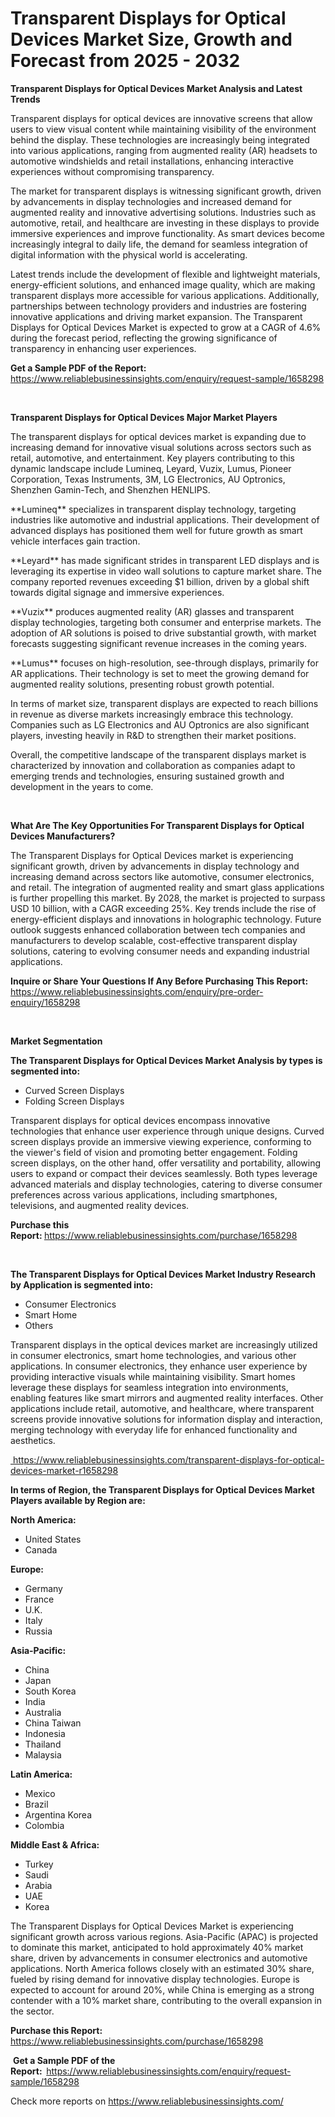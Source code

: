 <p><h1>Transparent Displays for Optical Devices Market Size, Growth and Forecast from 2025 - 2032</h1></p><p><strong>Transparent Displays for Optical Devices Market Analysis and Latest Trends</strong></p>
<p><p>Transparent displays for optical devices are innovative screens that allow users to view visual content while maintaining visibility of the environment behind the display. These technologies are increasingly being integrated into various applications, ranging from augmented reality (AR) headsets to automotive windshields and retail installations, enhancing interactive experiences without compromising transparency.</p><p>The market for transparent displays is witnessing significant growth, driven by advancements in display technologies and increased demand for augmented reality and innovative advertising solutions. Industries such as automotive, retail, and healthcare are investing in these displays to provide immersive experiences and improve functionality. As smart devices become increasingly integral to daily life, the demand for seamless integration of digital information with the physical world is accelerating.</p><p>Latest trends include the development of flexible and lightweight materials, energy-efficient solutions, and enhanced image quality, which are making transparent displays more accessible for various applications. Additionally, partnerships between technology providers and industries are fostering innovative applications and driving market expansion. The Transparent Displays for Optical Devices Market is expected to grow at a CAGR of 4.6% during the forecast period, reflecting the growing significance of transparency in enhancing user experiences.</p></p>
<p><strong>Get a Sample PDF of the Report:&nbsp;</strong> <a href="https://www.reliablebusinessinsights.com/enquiry/request-sample/1658298?utm_campaign=2269&utm_medium=2&utm_source=Github&utm_content=ia&utm_term=23032025&utm_id=transparent-displays-for-optical-devices">https://www.reliablebusinessinsights.com/enquiry/request-sample/1658298</a></p>
<p>&nbsp;</p>
<p><strong>Transparent Displays for Optical Devices Major Market Players</strong></p>
<p><p>The transparent displays for optical devices market is expanding due to increasing demand for innovative visual solutions across sectors such as retail, automotive, and entertainment. Key players contributing to this dynamic landscape include Lumineq, Leyard, Vuzix, Lumus, Pioneer Corporation, Texas Instruments, 3M, LG Electronics, AU Optronics, Shenzhen Gamin-Tech, and Shenzhen HENLIPS.</p><p>**Lumineq** specializes in transparent display technology, targeting industries like automotive and industrial applications. Their development of advanced displays has positioned them well for future growth as smart vehicle interfaces gain traction.</p><p>**Leyard** has made significant strides in transparent LED displays and is leveraging its expertise in video wall solutions to capture market share. The company reported revenues exceeding $1 billion, driven by a global shift towards digital signage and immersive experiences.</p><p>**Vuzix** produces augmented reality (AR) glasses and transparent display technologies, targeting both consumer and enterprise markets. The adoption of AR solutions is poised to drive substantial growth, with market forecasts suggesting significant revenue increases in the coming years.</p><p>**Lumus** focuses on high-resolution, see-through displays, primarily for AR applications. Their technology is set to meet the growing demand for augmented reality solutions, presenting robust growth potential.</p><p>In terms of market size, transparent displays are expected to reach billions in revenue as diverse markets increasingly embrace this technology. Companies such as LG Electronics and AU Optronics are also significant players, investing heavily in R&D to strengthen their market positions.</p><p>Overall, the competitive landscape of the transparent displays market is characterized by innovation and collaboration as companies adapt to emerging trends and technologies, ensuring sustained growth and development in the years to come.</p></p>
<p>&nbsp;</p>
<p><strong>What Are The Key Opportunities For Transparent Displays for Optical Devices Manufacturers?</strong></p>
<p><p>The Transparent Displays for Optical Devices market is experiencing significant growth, driven by advancements in display technology and increasing demand across sectors like automotive, consumer electronics, and retail. The integration of augmented reality and smart glass applications is further propelling this market. By 2028, the market is projected to surpass USD 10 billion, with a CAGR exceeding 25%. Key trends include the rise of energy-efficient displays and innovations in holographic technology. Future outlook suggests enhanced collaboration between tech companies and manufacturers to develop scalable, cost-effective transparent display solutions, catering to evolving consumer needs and expanding industrial applications.</p></p>
<p><strong>Inquire or Share Your Questions If Any Before Purchasing This Report:</strong> <a href="https://www.reliablebusinessinsights.com/enquiry/pre-order-enquiry/1658298?utm_campaign=2269&utm_medium=2&utm_source=Github&utm_content=ia&utm_term=23032025&utm_id=transparent-displays-for-optical-devices">https://www.reliablebusinessinsights.com/enquiry/pre-order-enquiry/1658298</a></p>
<p>&nbsp;</p>
<p><strong>Market Segmentation</strong></p>
<p><strong>The Transparent Displays for Optical Devices Market Analysis by types is segmented into:</strong></p>
<p><ul><li>Curved Screen Displays</li><li>Folding Screen Displays</li></ul></p>
<p><p>Transparent displays for optical devices encompass innovative technologies that enhance user experience through unique designs. Curved screen displays provide an immersive viewing experience, conforming to the viewer's field of vision and promoting better engagement. Folding screen displays, on the other hand, offer versatility and portability, allowing users to expand or compact their devices seamlessly. Both types leverage advanced materials and display technologies, catering to diverse consumer preferences across various applications, including smartphones, televisions, and augmented reality devices.</p></p>
<p><strong>Purchase this Report:&nbsp;</strong><a href="https://www.reliablebusinessinsights.com/purchase/1658298?utm_campaign=2269&utm_medium=2&utm_source=Github&utm_content=ia&utm_term=23032025&utm_id=transparent-displays-for-optical-devices">https://www.reliablebusinessinsights.com/purchase/1658298</a></p>
<p>&nbsp;</p>
<p><strong>The Transparent Displays for Optical Devices Market Industry Research by Application is segmented into:</strong></p>
<p><ul><li>Consumer Electronics</li><li>Smart Home</li><li>Others</li></ul></p>
<p><p>Transparent displays in the optical devices market are increasingly utilized in consumer electronics, smart home technologies, and various other applications. In consumer electronics, they enhance user experience by providing interactive visuals while maintaining visibility. Smart homes leverage these displays for seamless integration into environments, enabling features like smart mirrors and augmented reality interfaces. Other applications include retail, automotive, and healthcare, where transparent screens provide innovative solutions for information display and interaction, merging technology with everyday life for enhanced functionality and aesthetics.</p></p>
<p><a href="https://www.reliablebusinessinsights.com/transparent-displays-for-optical-devices-market-r1658298?utm_campaign=2269&utm_medium=2&utm_source=Github&utm_content=ia&utm_term=23032025&utm_id=transparent-displays-for-optical-devices">&nbsp;https://www.reliablebusinessinsights.com/transparent-displays-for-optical-devices-market-r1658298</a></p>
<p><strong>In terms of Region, the Transparent Displays for Optical Devices Market Players available by Region are:</strong></p>
<p>
    <p> <strong> North America: </strong>
        <ul>
            <li>United States</li>
            <li>Canada</li>
        </ul>
        </p> 
    <p> <strong> Europe: </strong>
        <ul>
            <li>Germany</li>
            <li>France</li>
            <li>U.K.</li>
            <li>Italy</li>
            <li>Russia</li>
        </ul>
        </p> 
    <p> <strong> Asia-Pacific: </strong>
        <ul>
            <li>China</li>
            <li>Japan</li>
            <li>South Korea</li>
            <li>India</li>
            <li>Australia</li>
            <li>China Taiwan</li>
            <li>Indonesia</li>
            <li>Thailand</li>
            <li>Malaysia</li>
        </ul>
        </p> 
    <p> <strong> Latin America: </strong>
        <ul>
            <li>Mexico</li>
            <li>Brazil</li>
            <li>Argentina Korea</li>
            <li>Colombia</li>
        </ul>
        </p> 
    <p> <strong> Middle East & Africa: </strong>
        <ul>
            <li>Turkey</li>
            <li>Saudi</li>
            <li>Arabia</li>
            <li>UAE</li>
            <li>Korea</li>
        </ul>
    </p>
    </p>
<p><p>The Transparent Displays for Optical Devices Market is experiencing significant growth across various regions. Asia-Pacific (APAC) is projected to dominate this market, anticipated to hold approximately 40% market share, driven by advancements in consumer electronics and automotive applications. North America follows closely with an estimated 30% share, fueled by rising demand for innovative display technologies. Europe is expected to account for around 20%, while China is emerging as a strong contender with a 10% market share, contributing to the overall expansion in the sector.</p></p>
<p><strong>Purchase this Report: </strong><a href="https://www.reliablebusinessinsights.com/purchase/1658298?utm_campaign=2269&utm_medium=2&utm_source=Github&utm_content=ia&utm_term=23032025&utm_id=transparent-displays-for-optical-devices">https://www.reliablebusinessinsights.com/purchase/1658298</a></p>
<p>&nbsp;<strong>Get a Sample PDF of the Report:&nbsp;&nbsp;</strong><a href="https://www.reliablebusinessinsights.com/enquiry/request-sample/1658298?utm_campaign=2269&utm_medium=2&utm_source=Github&utm_content=ia&utm_term=23032025&utm_id=transparent-displays-for-optical-devices">https://www.reliablebusinessinsights.com/enquiry/request-sample/1658298</a></p>
<p><strong></strong></p>
<p>Check more reports on <a href="https://www.reliablebusinessinsights.com/?utm_campaign=2269&utm_medium=2&utm_source=Github&utm_content=ia&utm_term=23032025&utm_id=transparent-displays-for-optical-devices">https://www.reliablebusinessinsights.com/</a></p>